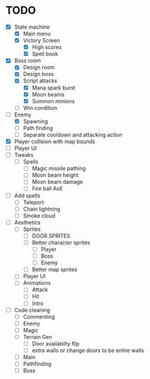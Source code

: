 # TODO

- [x] State machine
	- [x] Main menu
	- [x] Victory Screen
		- [x] High scores
        - [x] Spell book 
- [x] Boss room
	- [x] Design room
	- [x] Design boss
	- [x] Script attacks
		- [x] Mana spark burst
		- [x] Moon beams
		- [x] Summon minions
	- [ ] Win condition
- [ ] Enemy
	- [x] Spawning
	- [ ] Path finding
	- [ ] Separate cooldown and attacking action
- [x] Player collision with map bounds
- [ ] Player UI
- [ ] Tweaks
	- [ ] Spells
		- [ ] Magic missile pathing
		- [ ] Moon beam height
		- [ ] Moon beam damage
		- [ ] Fire ball AoE
- [ ] Add spells
	- [ ] Teleport
	- [ ] Chain lightning
	- [ ] Smoke cloud
- [ ] Aesthetics
	- [ ] Sprites
		- [ ] DOOR SPRITES
		- [ ] Better character sprites
			- [ ] Player
			- [ ] Boss
			- [ ] Enemy
		- [ ] Better map sprites
	- [ ] Player UI
	- [ ] Animations
		- [ ] Attack
		- [ ] Hit
		- [ ] Intro
- [ ] Code cleaning
	- [ ] Commenting
	- [ ] Enemy
	- [ ] Magic
	- [ ] Terrain Gen
		- [ ] Door availabilty flip
		- [ ] extra walls or change doors to be entire walls
	- [ ] Main
	- [ ] Pathfinding
	- [ ] Boss
